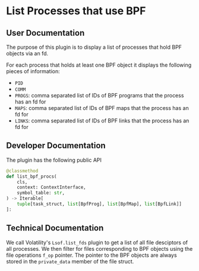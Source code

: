 # List Processes that use BPF

## User Documentation

The purpose of this plugin is to display a list of processes that hold BPF objects via an fd.

For each process that holds at least one BPF object it displays the following pieces of information:

- `PID`
- `COMM`
- `PROGS`: comma separated list of IDs of BPF programs that the process has an fd for
- `MAPS`: comma separated list of IDs of BPF maps that the process has an fd for
- `LINKS`: comma separated list of IDs of BPF links that the process has an fd for

## Developer Documentation

The plugin has the following public API
```python
@classmethod
def list_bpf_procs(
    cls,
    context: ContextInterface,
    symbol_table: str,
) -> Iterable[
    tuple[task_struct, list[BpfProg], list[BpfMap], list[BpfLink]]
]:
```

## Technical Documentation

We call Volatility's `Lsof.list_fds` plugin to get a list of all file desciptors of all processes. We then filter for files corresponding to BPF objects using the file operations `f_op` pointer. The pointer to the BPF objects are always stored in the `private_data` member of the file struct.
